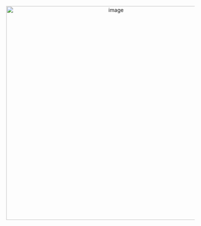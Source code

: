 <p align="center">
  <img src="<img width="1015" height="571" alt="image" src="https://github.com/user-attachments/assets/070fa7a0-2ecc-4a5c-a19a-306dad12718f"/> 
